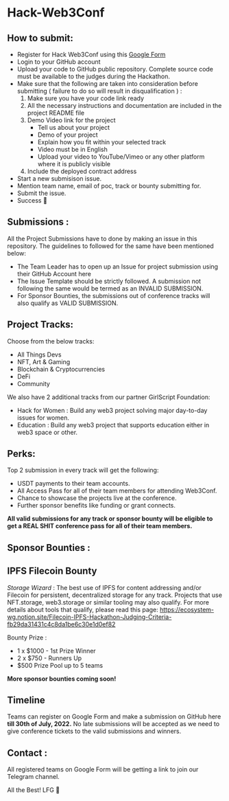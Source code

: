 # Hack-Web3Conf
## How to submit:
- Register for Hack Web3Conf using this [Google Form](https://forms.gle/Wyc4QFTJYESUNjqy9)
- Login to your GitHub account 
- Upload your code to GitHub public repository. Complete source code must be available to the judges during the Hackathon. 
- Make sure that the following are taken into consideration before submitting ( failure to do so will result in disqualification ) :
    1. Make sure you have your code link ready
    2. All the necessary instructions and documentation are included in the project README file 
    3. Demo Video link for the project
        - Tell us about your project
        - Demo of your project
        - Explain how you fit within your selected track
        - Video must be in English
        - Upload your video to YouTube/Vimeo or any other platform where it is publicly visible  
    4. Include the deployed contract address
- Start a new submisison issue.
- Mention team name, email of poc, track or bounty submitting for.
- Submit the issue.
- Success 🎉

## Submissions : 

All the Project Submissions have to done by making an issue in this repository. The guidelines to followed for the same have been mentioned below:
- The Team Leader has to open up an Issue for project submission using their GitHub Account here
- The Issue Template should be strictly followed. A submission not following the same would be termed as an INVALID SUBMISSION.
- For Sponsor Bounties, the submissions out of conference tracks will also qualify as VALID SUBMISSION.


## Project Tracks:

Choose from the below tracks:
- All Things Devs
- NFT, Art & Gaming
- Blockchain & Cryptocurrencies
- DeFi 
- Community

We also have 2 additional tracks from our partner GirlScript Foundation:
- Hack for Women : Build any web3 project solving major day-to-day issues for women.
- Education : Build any web3 project that supports education either in web3 space or other. 

## Perks:
Top 2 submission in every track will get the following:
- USDT payments to their team accounts.
- All Access Pass for all of their team members for attending Web3Conf.
- Chance to showcase the projects live at the conference.
- Further sponsor benefits like funding or grant connects.

**All valid submissions for any track or sponsor bounty will be eligible to get a REAL SHIT conference pass for all of their team members.** 

## Sponsor Bounties :
## IPFS Filecoin Bounty

*Storage Wizard* : The best use of IPFS for content addressing and/or Filecoin for persistent, decentralized storage for any track. Projects that use NFT.storage, web3.storage or similar tooling may also qualify.
For more details about tools that qualify, please read this page: https://ecosystem-wg.notion.site/Filecoin-IPFS-Hackathon-Judging-Criteria-fb29da31431c4c8da1be6c30e1d0ef82

Bounty Prize : 
- 1 x $1000 - 1st Prize Winner
- 2 x $750 - Runners Up
- $500 Prize Pool up to 5 teams

**More sponsor bounties coming soon!**

## Timeline

Teams can register on Google Form and make a submission on GitHub here **till 30th of July, 2022.** No late submissions will be accepted as we need to give conference tickets to the valid submissions and winners. 

## Contact : 

All registered teams on Google Form will be getting a link to join our Telegram channel. 

All the Best! LFG :rocket:
